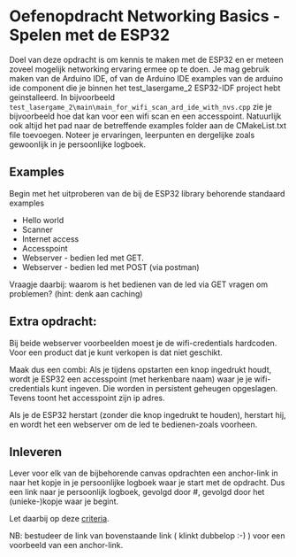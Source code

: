 # Oefenopdracht Networking Basics - Spelen met de ESP32
Doel van deze opdracht is om kennis te maken met de ESP32 en er meteen zoveel mogelijk networking ervaring ermee op te doen. Je mag gebruik maken van de Arduino IDE, of van de Arduino IDE examples van de arduino ide component die je binnen het test_lasergame_2 ESP32-IDF project hebt geinstalleerd. In bijvoorbeeld `test_lasergame_2\main\main_for_wifi_scan_ard_ide_with_nvs.cpp` zie je bijvoorbeeld hoe dat kan voor een wifi scan en een accesspoint. Natuurlijk ook altijd het pad naar de betreffende examples folder aan de CMakeList.txt file toevoegen. Noteer je ervaringen, leerpunten en dergelijke zoals gewoonlijk in je persoonlijke logboek.

## Examples
Begin met het uitproberen van de bij de ESP32 library behorende standaard examples
- Hello world
- Scanner
- Internet access
- Accesspoint
- Webserver - bedien led met GET.
- Webserver - bedien led met POST (via postman)

Vraagje daarbij: waarom is het bedienen van de led via GET vragen om problemen? (hint: denk aan caching)

## Extra opdracht: 
Bij beide webserver voorbeelden moest je de wifi-credentials hardcoden.
Voor een product dat je kunt verkopen is dat niet geschikt.

Maak dus een combi: Als je tijdens opstarten een knop ingedrukt houdt, wordt je ESP32 een accesspoint (met herkenbare naam) waar je je wifi-credentials kunt ingeven. Die worden in persistent geheugen opgeslagen. Tevens toont het accesspoint zijn ip adres.

Als je de ESP32 herstart (zonder die knop ingedrukt te houden), herstart hij, en wordt het een webserver om de led te bedienen-zoals voorheen.

## Inleveren
Lever voor elk van de bijbehorende canvas opdrachten een anchor-link in naar het kopje in je persoonlijke logboek waar je start met de opdracht. Dus een link naar je persoonlijk logboek, gevolgd door #, gevolgd door het (unieke-)kopje waar je begint.

Let daarbij op deze [criteria](../../../../leerdoelen/portfolio-items/persoonlijk-logboek.md#criteria).

NB: bestudeer de link van bovenstaande link ( klinkt dubbelop :-) ) voor een voorbeeld van een anchor-link.
